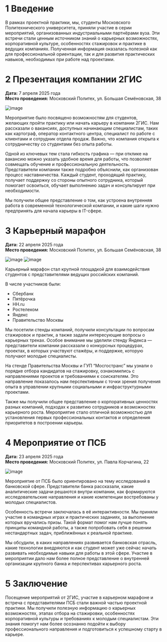 # 1 Введение

В рамках проектной практики, мы, студенты Московского Политехнического университета, приняли участие в серии мероприятий, организованных индустриальными партнёрами вуза. Эти встречи стали ценным источником знаний о карьерных возможностях, корпоративной культуре, особенностях стажировок и практике в ведущих компаниях. Полученная информация оказалась полезной как для профессиональной ориентации, так и для развития практических навыков, необходимых при работе над проектами.

# 2 Презентация компании 2ГИС

**Дата:** 7 апреля 2025 года  
**Место проведения:** Московский Политех, ул. Большая Семёновская, 38

![image](https://github.com/user-attachments/assets/a3eefc63-8182-4678-9700-ca264e5598bb)


Мероприятие было посвящено возможностям для студентов, желающих пройти практику или начать карьеру в компании 2ГИС. Нам рассказали о вакансиях, доступных начинающим специалистам, таких как картограф, оператор контактного центра, специалист по работе с клиентами и сотрудник отдела продаж. Важно, что компания открыта к сотрудничеству со студентами без опыта работы.

Одной из ключевых тем стала гибкость графика — при отклике на вакансию можно указать удобное время для работы, что позволяет совмещать обучение и профессиональную деятельность. Представители компании также подробно объяснили, как организован процесс наставничества. Каждый студент, проходящий практику, получает поддержку со стороны опытного сотрудника, который помогает освоиться, обучает выполнению задач и консультирует при необходимости.

Мы получили общее представление о том, как устроена внутренняя работа в современной технологической компании, и какие шаги нужно предпринять для начала карьеры в IT-сфере.

# 3 Карьерный марафон

**Дата:** 22 апреля 2025 года  
**Место проведения:** Московский Политех, ул. Большая Семёновская, 38

![image](https://github.com/user-attachments/assets/41824f13-a4c3-4d78-845d-36c3e8554f93)
![image](https://github.com/user-attachments/assets/07da8de0-1fd6-498a-918d-b1a0f1dd920e)

Карьерный марафон стал крупной площадкой для взаимодействия студентов с представителями ведущих российских компаний.  

В числе участников были:

- Сбербанк  
- Пятёрочка  
- HH.ru  
- Ростелеком  
- Яндекс  
- Правительство Москвы  

Мы посетили стенды компаний, получили консультации по вопросам стажировок и практик, а также задали интересующие вопросы о карьерных треках. Особое внимание мы уделили стенду Яндекса — представители компании рассказали о конкурсных процедурах, проектах, в которых участвуют стажёры, и поддержке, которую получают молодые специалисты.

На стенде Правительства Москвы и ГУП “Мосгостранс” мы узнали о порядке отбора кандидатов на стажировку, ознакомились с направлениями проектов и требованиями к соискателям. Это направление показалось нам перспективным с точки зрения получения опыта в управлении крупными социальными и инфраструктурными проектами.

Также мы получили общее представление о корпоративных ценностях разных компаний, подходах к развитию сотрудников и возможностях карьерного роста. Мероприятие стало отличной возможностью для установления первых профессиональных контактов и определения приоритетов в построении карьеры.

# 4 Мероприятие от ПСБ

**Дата:** 23 апреля 2025 года  
**Место проведения:** Московский Политех,  ул. Павла Корчагина, 22

![image](https://github.com/user-attachments/assets/2c17f387-9336-45bc-9f89-704d767c3eb4)

Мероприятие от ПСБ было ориентировано на тему исследований в банковской сфере. Представители банка рассказали, какие аналитические задачи решаются внутри компании, как формируются исследовательские направления и какие компетенции востребованы у молодых специалистов.

Особенность встречи заключалась в её интерактивности. Мы приняли участие в командных играх и практических заданиях, за выполнение которых вручались призы. Такой формат помог нам лучше понять принципы командной работы, а также попробовать себя в решении нестандартных задач, приближённых к реальной практике.

Мы обсудили, в каких направлениях развивается банковская отрасль, какие технологии внедряются и как студент может уже сейчас начать развивать необходимые навыки для работы в этой сфере. Участие в мероприятии дало нам более полное представление о внутренней организации крупного банка и перспективах карьерного роста.

# 5 Заключение

Посещение мероприятий от 2ГИС, участие в карьерном марафоне и встреча с представителями ПСБ стали важной частью проектной практики. Мы получили полезную информацию о карьерных возможностях, этапах отбора на стажировки, особенностях корпоративной культуры и требованиях к молодым специалистам. Эти знания помогут нам более осознанно подойти к выбору профессионального направления и подготовиться к успешному старту в карьере.

